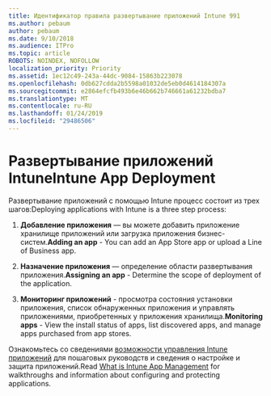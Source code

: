 ```yaml
---
title: Идентификатор правила развертывание приложений Intune 991
ms.author: pebaum
author: pebaum
ms.date: 9/10/2018
ms.audience: ITPro
ms.topic: article
ROBOTS: NOINDEX, NOFOLLOW
localization_priority: Priority
ms.assetid: 1ec12c49-243a-44dc-9084-15863b223078
ms.openlocfilehash: 0db627cdda2b5598a01032de5eb0d4614184307a
ms.sourcegitcommit: e2864efcfb493b6e46b662b746661a61232bdba7
ms.translationtype: MT
ms.contentlocale: ru-RU
ms.lasthandoff: 01/24/2019
ms.locfileid: "29486506"
---
```

# <a name="intune-app-deployment"></a><span data-ttu-id="0a3d6-102">Развертывание приложений Intune</span><span class="sxs-lookup"><span data-stu-id="0a3d6-102">Intune App Deployment</span></span>

<span data-ttu-id="0a3d6-103">Развертывание приложений с помощью Intune процесс состоит из трех шагов:</span><span class="sxs-lookup"><span data-stu-id="0a3d6-103">Deploying applications with Intune is a three step process:</span></span>
  
1. <span data-ttu-id="0a3d6-104">**Добавление приложения** — вы можете добавить приложение хранилище приложений или загрузка приложения бизнес-систем.</span><span class="sxs-lookup"><span data-stu-id="0a3d6-104">**Adding an app** - You can add an App Store app or upload a Line of Business app.</span></span> 
    
2. <span data-ttu-id="0a3d6-105">**Назначение приложения** — определение области развертывания приложения.</span><span class="sxs-lookup"><span data-stu-id="0a3d6-105">**Assigning an app** - Determine the scope of deployment of the application.</span></span> 
    
3. <span data-ttu-id="0a3d6-106">**Мониторинг приложений** - просмотра состояния установки приложения, список обнаруженных приложения и управлять приложениями, приобретенных у приложения хранилища.</span><span class="sxs-lookup"><span data-stu-id="0a3d6-106">**Monitoring apps** - View the install status of apps, list discovered apps, and manage apps purchased from app stores.</span></span> 
    
<span data-ttu-id="0a3d6-107">Ознакомьтесь со сведениями [возможности управления Intune приложений](https://docs.microsoft.com/intune/app-management) для пошаговых руководств и сведения о настройке и защита приложений.</span><span class="sxs-lookup"><span data-stu-id="0a3d6-107">Read [What is Intune App Management](https://docs.microsoft.com/intune/app-management) for walkthroughs and information about configuring and protecting applications.</span></span> 
  

